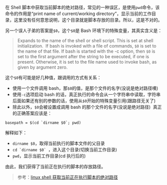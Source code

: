 在 Shell 脚本中获取当前脚本的绝对路径，常见的一种误区，是使用`pwd`命令，该命令的作用是“print name of current/working directory”，显示当前的工作目录，这里没有任何意思说明，这个目录就是脚本存放的目录。所以，这是不对的。

另一个误人子弟的答案是`$0`，这个`$0`是 Bash 环境下的特殊变量，其真实含义是：

> Expands to the name of the shell or shell script. This is set at shell initialization.  If bash is invoked with a file of commands, `$0` is set to the name of that file. If bash is started with the -c option, then `$0` is set to the first argument after the string to be executed, if one is present. Otherwise, it is set to the file name used to invoke bash, as given by argument zero.

这个`$0`有可能是好几种值，跟调用的方式有关系：

* 使用一个文件调用 bash，那`$0`的值，是那个文件的名字(没说是绝对路径噢)
* 使用`-c`选项启动 bash 的话，真正执行的命令会从一个字符串中读取，字符串后面如果还有别的参数的话，使用从`$0`开始的特殊变量引用(跟路径无关了)
* 除此以外，`$0`会被设置成调用 bash 的那个文件的名字(没说是绝对路径) 
真正的正确答案应该是：

```shell
basepath = $(cd `dirname $0`; pwd)
```

解释如下：

* `dirname $0`，取得当前执行的脚本文件的父目录
* ``cd `dirname $0` ``，进入这个目录(切换当前工作目录)
* `pwd`，显示当前工作目录(cd 执行后的)

由此，我们获得了当前正在执行的脚本的存放路径。

> 参考：[linux shell 获取当前正在执行脚本的绝对路径](http://www.cnblogs.com/FlyFive/p/3640267.html)


